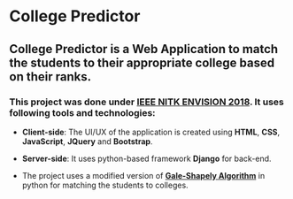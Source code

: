 # College Predictor

## College Predictor is a Web Application to match the students to their appropriate college based on their ranks.

### This project was done under [IEEE NITK ENVISION 2018](https://ieee.nitk.ac.in/#events). It uses following tools and technologies:
* **Client-side**: The UI/UX of the application is created using **HTML**, **CSS**, **JavaScript**, **JQuery** and **Bootstrap**. 

* **Server-side**: It uses python-based framework **Django** for back-end.

* The project uses a modified version of [**Gale-Shapely Algorithm**](http://www.eecs.harvard.edu/cs286r/courses/fall09/papers/galeshapley.pdf) in python for matching the students to colleges.
